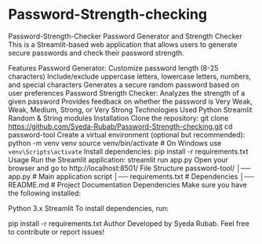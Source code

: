 # Password-Strength-checking
Password-Strength-Checker
Password Generator and Strength Checker
This is a Streamlit-based web application that allows users to generate secure passwords and check their password strength.

Features
Password Generator:
Customize password length (8-25 characters)
Include/exclude uppercase letters, lowercase letters, numbers, and special characters
Generates a secure random password based on user preferences
Password Strength Checker:
Analyzes the strength of a given password
Provides feedback on whether the password is Very Weak, Weak, Medium, Strong, or Very Strong
Technologies Used
Python
Streamlit
Random & String modules
Installation
Clone the repository:
git clone https://github.com/Syeda-Rubab/Password-Strength-checking.git
cd password-tool
Create a virtual environment (optional but recommended):
python -m venv venv
source venv/bin/activate  # On Windows use `venv\Scripts\activate`
Install dependencies:
pip install -r requirements.txt
Usage
Run the Streamlit application:
streamlit run app.py
Open your browser and go to http://localhost:8501/
File Structure
password-tool/
│── app.py               # Main application script
│── requirements.txt     # Dependencies
│── README.md            # Project Documentation
Dependencies
Make sure you have the following installed:

Python 3.x
Streamlit
To install dependencies, run:

pip install -r requirements.txt
Author
Developed by Syeda Rubab. Feel free to contribute or report issues!
